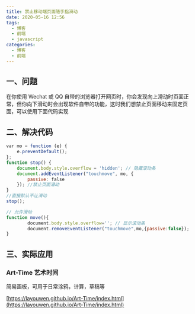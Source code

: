 ```yaml
---
title: 禁止移动端页面随手指滑动
date: 2020-05-16 12:56
tags:
  - 博客
  - 前端
  - javascript
categories:
  - 博客
  - 前端
---
```


## 一、问题

在你使用 Wechat 或 QQ 自带的浏览器打开网页时，你会发现向上滑动时页面正常，但你向下滑动时会出现软件自带的功能，这时我们想禁止页面移动来固定页面，可以使用下面代码实现

## 二、解决代码

```js
var mo = function (e) {
    e.preventDefault();
};
function stop() {
    document.body.style.overflow = 'hidden'; // 隐藏滚动条
    document.addEventListener("touchmove", mo, {
        passive: false
    }); //禁止页面滑动
}
//直接默认不让滑动
stop();

// 允许滑动
function move(){
        document.body.style.overflow=''; // 显示滚动条
        document.removeEventListener("touchmove",mo,{passive:false});       
}
```

## 三、实际应用

### Art-Time 艺术时间

简易画板，可用于日常涂鸦，计算，草稿等

[https://layouwen.github.io/Art-Time/index.html](https://layouwen.github.io/Art-Time/index.html)